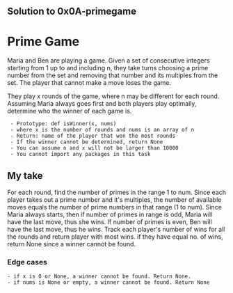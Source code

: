 ## Solution to 0x0A-primegame
# Prime Game

Maria and Ben are playing a game. Given a set of consecutive integers starting from 1 up to and including n, they take turns choosing a prime number from the set and removing that number and its multiples from the set. The player that cannot make a move loses the game.

They play x rounds of the game, where n may be different for each round. Assuming Maria always goes first and both players play optimally, determine who the winner of each game is.

     - Prototype: def isWinner(x, nums)
     - where x is the number of rounds and nums is an array of n
     - Return: name of the player that won the most rounds
     - If the winner cannot be determined, return None
     - You can assume n and x will not be larger than 10000
     - You cannot import any packages in this task

## My take

For each round, find the number of primes in the range 1 to num.
Since each player takes out a prime number and it's multiples, the number of available moves equals the number of prime numbers in that range (1 to num).
Since Maria always starts, then if number of primes in range is odd, Maria will have the last move, thus she wins. If number of primes is even, Ben will have the last move, thus he wins.
Track each player's number of wins for all the rounds and return player with most wins. if they have equal no. of wins, return None since a winner cannot be found.

### Edge cases

    - if x is 0 or None, a winner cannot be found. Return None.
    - if nums is None or empty, a winner cannot be found. Return None
